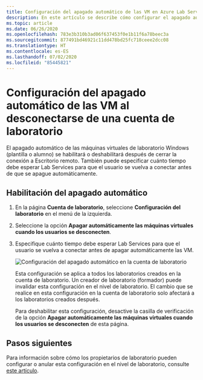 ```yaml
---
title: Configuración del apagado automático de las VM en Azure Lab Services
description: En este artículo se describe cómo configurar el apagado automático de las VM en la cuenta de laboratorio.
ms.topic: article
ms.date: 06/26/2020
ms.openlocfilehash: 783e3b310b3ad06f637453f0e1b11f6a78beec3a
ms.sourcegitcommit: 877491bd46921c11dd478bd25fc718ceee2dcc08
ms.translationtype: HT
ms.contentlocale: es-ES
ms.lasthandoff: 07/02/2020
ms.locfileid: "85445821"
---
```

# <a name="configure-automatic-shutdown-of-vms-on-disconnect-setting-for-a-lab-account"></a>Configuración del apagado automático de las VM al desconectarse de una cuenta de laboratorio
El apagado automático de las máquinas virtuales de laboratorio Windows (plantilla o alumno) se habilitará o deshabilitará después de cerrar la conexión a Escritorio remoto. También puede especificar cuánto tiempo debe esperar Lab Services para que el usuario se vuelva a conectar antes de que se apague automáticamente.

## <a name="enable-automatic-shutdown"></a>Habilitación del apagado automático

1. En la página **Cuenta de laboratorio**, seleccione **Configuración del laboratorio** en el menú de la izquierda.
2. Seleccione la opción **Apagar automáticamente las máquinas virtuales cuando los usuarios se desconecten**.
3. Especifique cuánto tiempo debe esperar Lab Services para que el usuario se vuelva a conectar antes de apagar automáticamente las VM.

    ![Configuración del apagado automático en la cuenta de laboratorio](./media/how-to-configure-lab-accounts/automatic-shutdown-vm-disconnect.png)

    Esta configuración se aplica a todos los laboratorios creados en la cuenta de laboratorio. Un creador de laboratorio (formador) puede invalidar esta configuración en el nivel de laboratorio. El cambio que se realice en esta configuración en la cuenta de laboratorio solo afectará a los laboratorios creados después.

    Para deshabilitar esta configuración, desactive la casilla de verificación de la opción **Apagar automáticamente las máquinas virtuales cuando los usuarios se desconecten** de esta página. 

## <a name="next-steps"></a>Pasos siguientes
Para información sobre cómo los propietarios de laboratorio pueden configurar o anular esta configuración en el nivel de laboratorio, consulte [este artículo](how-to-enable-shutdown-disconnect.md).

